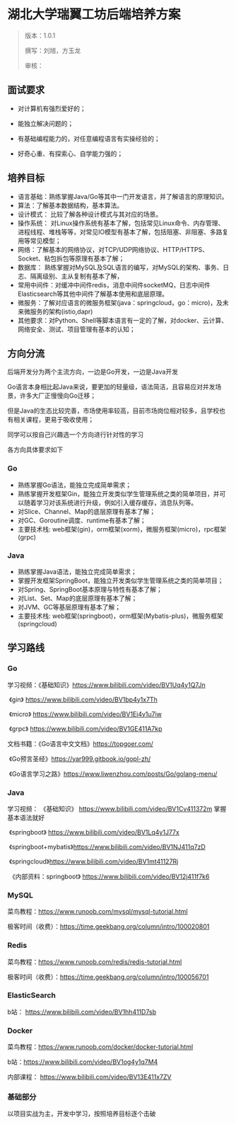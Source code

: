 

# 湖北大学瑞翼工坊后端培养方案

> 版本：1.0.1 
>
> 撰写：刘旭，方玉龙
>
> 审核：

## 面试要求

- 对计算机有强烈爱好的；

- 能独立解决问题的；

- 有基础编程能力的，对任意编程语言有实操经验的；

- 好奇心重、有探索心、自学能力强的；

  

## 培养目标

- 语言基础：熟练掌握Java/Go等其中一门开发语言，并了解语言的原理知识。
- 算法：了解基本数据结构，基本算法。
- 设计模式： 比较了解各种设计模式与其对应的场景。
- 操作系统： 对Linux操作系统有基本了解，包括常见Linux命令、内存管理、进程线程、堆栈等等，对常见IO模型有基本了解，包括阻塞、非阻塞、多路复用等常见模型；
- 网络：了解基本的网络协议，对TCP/UDP网络协议、HTTP/HTTPS、Socket、粘包拆包等原理有基本了解；
- 数据库： 熟练掌握对MySQL及SQL语言的编写，对MySQL的架构、事务、日志、隔离级别、主从复制有基本了解，
- 常用中间件：对缓冲中间件redis，消息中间件socketMQ，日志中间件Elasticsearch等其他中间件了解基本使用和底层原理。
- 微服务：了解对应语言的微服务框架(java：springcloud，go：micro)，及未来微服务的架构(istio,dapr)
- 其他要求：对Python、Shell等脚本语言有一定的了解，对docker、云计算、网络安全、测试、项目管理有基本的认知；



## 方向分流

后端开发分为两个主流方向，一边是Go开发，一边是Java开发

Go语言本身相比起Java来说，要更加的轻量级，语法简洁，且容易应对并发场景，许多大厂正慢慢向Go迁移；

但是Java的生态比较完善，市场使用率较高，目前市场岗位相对较多，且学校也有相关课程，更易于吸收使用；

同学可以按自己兴趣选一个方向进行针对性的学习

各方向具体要求如下

### Go

- 熟练掌握Go语法，能独立完成简单需求；
- 熟练掌握开发框架Gin，能独立开发类似学生管理系统之类的简单项目，并可以随着学习对该系统进行升级，例如引入缓存缓存，消息队列等。
- 对Slice、Channel、Map的底层原理有基本了解；
- 对GC、Goroutine调度、runtime有基本了解；
- 主要技术栈: web框架(gin)，orm框架(xorm)，微服务框架(micro)，rpc框架(grpc)



### Java

- 熟练掌握Java语法，能独立完成简单需求；
- 掌握开发框架SpringBoot，能独立开发类似学生管理系统之类的简单项目；
- 对Spring、SpringBoot基本原理与特性有基本了解；
- 对List、Set、Map的底层原理有基本了解；
- 对JVM、GC等基层原理有基本了解；
- 主要技术栈: web框架(springboot)，orm框架(Mybatis-plus)，微服务框架(springcloud)



## 学习路线

### **Go**

学习视频：《基础知识》https://www.bilibili.com/video/BV1Uq4y1Q7Jn

​					《gin》 https://www.bilibili.com/video/BV1bp4y1x7Th

​					《micro》 https://www.bilibili.com/video/BV1Ei4y1u7iw

​					 《grpc》 https://www.bilibili.com/video/BV1GE411A7kp

文档书籍：《Go语言中文文档》https://topgoer.com/

​					《Go预言圣经》https://yar999.gitbook.io/gopl-zh/

​					《Go语言学习之路》https://www.liwenzhou.com/posts/Go/golang-menu/



### **Java**

学习视频：  《基础知识》 https://www.bilibili.com/video/BV1Cv411372m 掌握基本语法就好

​					《springboot》 https://www.bilibili.com/video/BV1Lq4y1J77x

​					《springboot+mybatis》https://www.bilibili.com/video/BV1NJ411q7zD

​					《springcloud》https://www.bilibili.com/video/BV1mt41127Rj

​					 《内部资料：springboot》 https://www.bilibili.com/video/BV12j411f7k6



### **MySQL**

菜鸟教程：https://www.runoob.com/mysql/mysql-tutorial.html

极客时间（收费）：https://time.geekbang.org/column/intro/100020801



### **Redis**

菜鸟教程：https://www.runoob.com/redis/redis-tutorial.html

极客时间（收费）：https://time.geekbang.org/column/intro/100056701



### **ElasticSearch**

b站： https://www.bilibili.com/video/BV1hh411D7sb



### **Docker**

菜鸟教程：https://www.runoob.com/docker/docker-tutorial.html

b站：https://www.bilibili.com/video/BV1og4y1q7M4

内部课程： https://www.bilibili.com/video/BV13E411x7ZV



### **基础部分**

以项目实战为主，开发中学习，按照培养目标逐个击破